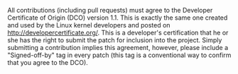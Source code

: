 All contributions (including pull requests) must agree to the Developer
Certificate of Origin (DCO) version 1.1. This is exactly the same one created
and used by the Linux kernel developers and posted on
http://developercertificate.org/. This is a developer's certification that he
or she has the right to submit the patch for inclusion into the project. Simply
submitting a contribution implies this agreement, however, please include a
"Signed-off-by" tag in every patch (this tag is a conventional way to confirm
that you agree to the DCO).
